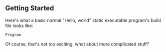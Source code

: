Getting Started
---------------

Here's what a basic normal "Hello, world" static executable program's build
file looks like:

    Program

Of course, that's not too exciting, what about more complicated stuff?
